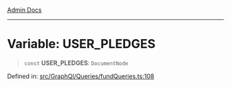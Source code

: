[Admin Docs](/)

***

# Variable: USER\_PLEDGES

> `const` **USER\_PLEDGES**: `DocumentNode`

Defined in: [src/GraphQl/Queries/fundQueries.ts:108](https://github.com/PalisadoesFoundation/talawa-admin/blob/main/src/GraphQl/Queries/fundQueries.ts#L108)
